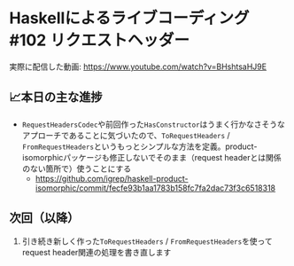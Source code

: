 # Haskellによるライブコーディング #102 リクエストヘッダー

実際に配信した動画: <https://www.youtube.com/watch?v=BHshtsaHJ9E>

## 📈本日の主な進捗

- `RequestHeadersCodec`や前回作った`HasConstructor`はうまく行かなさそうなアプローチであることに気づいたので、`ToRequestHeaders` / `FromRequestHeaders`というもっとシンプルな方法を定義。product-isomorphicパッケージも修正しないでそのまま（request headerとは関係のない箇所で）使うことにする
    - <https://github.com/igrep/haskell-product-isomorphic/commit/fecfe93b1aa1783b158fc7fa2dac73f3c6518318>

## 次回（以降）

1. 引き続き新しく作った`ToRequestHeaders` / `FromRequestHeaders`を使ってrequest header関連の処理を書き直します

